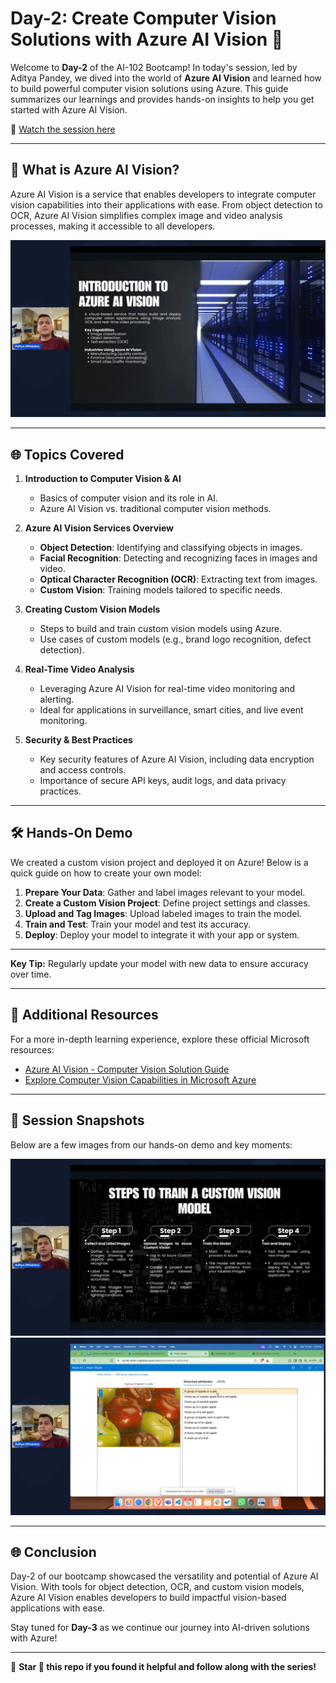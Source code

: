 # Day-2: Create Computer Vision Solutions with Azure AI Vision 🚀

Welcome to **Day-2** of the AI-102 Bootcamp! In today's session, led by Aditya Pandey, we dived into the world of **Azure AI Vision** and learned how to build powerful computer vision solutions using Azure. This guide summarizes our learnings and provides hands-on insights to help you get started with Azure AI Vision.

🔗 [Watch the session here](https://www.youtube.com/live/ywfSPU5cYTM?si=4s8jeSnX8bjYY1Ur)

---

## 📖 **What is Azure AI Vision?**
Azure AI Vision is a service that enables developers to integrate computer vision capabilities into their applications with ease. From object detection to OCR, Azure AI Vision simplifies complex image and video analysis processes, making it accessible to all developers.

![Demo Session Overview](https://github.com/unnati14ag/Azure-AI-Engineer-Associate-AI-102-Bootcamp/blob/main/Day-2/day2.1.png)

---

## 🌐 **Topics Covered**
1. **Introduction to Computer Vision & AI**
   - Basics of computer vision and its role in AI.
   - Azure AI Vision vs. traditional computer vision methods.

2. **Azure AI Vision Services Overview**
   - **Object Detection**: Identifying and classifying objects in images.
   - **Facial Recognition**: Detecting and recognizing faces in images and video.
   - **Optical Character Recognition (OCR)**: Extracting text from images.
   - **Custom Vision**: Training models tailored to specific needs.

3. **Creating Custom Vision Models**
   - Steps to build and train custom vision models using Azure.
   - Use cases of custom models (e.g., brand logo recognition, defect detection).

4. **Real-Time Video Analysis**
   - Leveraging Azure AI Vision for real-time video monitoring and alerting.
   - Ideal for applications in surveillance, smart cities, and live event monitoring.

5. **Security & Best Practices**
   - Key security features of Azure AI Vision, including data encryption and access controls.
   - Importance of secure API keys, audit logs, and data privacy practices.

---

## 🛠 **Hands-On Demo**
We created a custom vision project and deployed it on Azure! Below is a quick guide on how to create your own model:

1. **Prepare Your Data**: Gather and label images relevant to your model.
2. **Create a Custom Vision Project**: Define project settings and classes.
3. **Upload and Tag Images**: Upload labeled images to train the model.
4. **Train and Test**: Train your model and test its accuracy.
5. **Deploy**: Deploy your model to integrate it with your app or system.

---

**Key Tip:** Regularly update your model with new data to ensure accuracy over time.

---

## 📌 **Additional Resources**
For a more in-depth learning experience, explore these official Microsoft resources:
- [Azure AI Vision - Computer Vision Solution Guide](https://learn.microsoft.com/en-us/training/paths/create-computer-vision-solutions-azure-ai/)
- [Explore Computer Vision Capabilities in Microsoft Azure](https://learn.microsoft.com/en-us/training/paths/explore-computer-vision-microsoft-azure/)

---

## 📸 **Session Snapshots**
Below are a few images from our hands-on demo and key moments:

![Aditya Pandey presenting](https://github.com/unnati14ag/Azure-AI-Engineer-Associate-AI-102-Bootcamp/blob/main/Day-2/day2.2.png)
![Aditya Pandey presenting](https://github.com/unnati14ag/Azure-AI-Engineer-Associate-AI-102-Bootcamp/blob/main/Day-2/day2.3.png)

---

## 🌐 **Conclusion**
Day-2 of our bootcamp showcased the versatility and potential of Azure AI Vision. With tools for object detection, OCR, and custom vision models, Azure AI Vision enables developers to build impactful vision-based applications with ease. 

Stay tuned for **Day-3** as we continue our journey into AI-driven solutions with Azure!

---

📢 **Star 🌟 this repo if you found it helpful and follow along with the series!**
